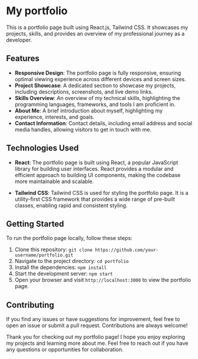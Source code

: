 
# My portfolio

This is a portfolio page built using React.js, Tailwind CSS. It showcases my projects, skills, and provides an overview of my professional journey as a developer.


## Features

- **Responsive Design**: The portfolio page is fully responsive, ensuring optimal viewing experience across different devices and screen sizes.
- **Project Showcase**: A dedicated section to showcase my projects, including descriptions, screenshots, and live demo links.
- **Skills Overview**: An overview of my technical skills, highlighting the programming languages, frameworks, and tools I am proficient in.
- **About Me**: A brief introduction about myself, highlighting my experience, interests, and goals.
- **Contact Information**: Contact details, including email address and social media handles, allowing visitors to get in touch with me.


## Technologies Used
- **React**: The portfolio page is built using React, a popular JavaScript library for building user interfaces. React provides a modular and efficient approach to building UI components, making the codebase more maintainable and scalable.

- **Tailwind CSS**: Tailwind CSS is used for styling the portfolio page. It is a utility-first CSS framework that provides a wide range of pre-built classes, enabling rapid and consistent styling.
## Getting Started
To run the portfolio page locally, follow these steps:

   1. Clone this repository: `git clone https://github.com/your-username/portfolio.git`
   2. Navigate to the project directory: `cd portfolio`
   3. Install the dependencies: `npm install`
   4. Start the development server: `npm start`
   5. Open your browser and visit `http://localhost:3000` to view the portfolio page.
## Contributing

If you find any issues or have suggestions for improvement, feel free to open an issue or submit a pull request. Contributions are always welcome!

Thank you for checking out my portfolio page! I hope you enjoy exploring my projects and learning more about me. Feel free to reach out if you have any questions or opportunities for collaboration.
